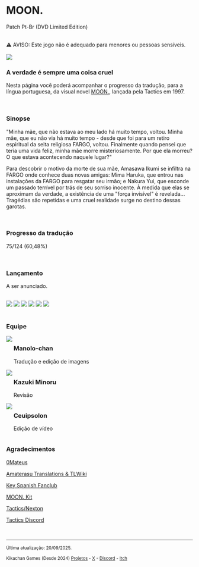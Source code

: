 <h1>MOON.</h1>
<p>Patch Pt-Br (DVD Limited Edition)</p>
<br/>
⚠️ AVISO: Este jogo não é adequado para menores ou pessoas sensíveis.
<br/>
<br/>
<img src="https://kikachangames.github.io/moon/cover_moon.jpg">
<br/>

<h3>A verdade é sempre uma coisa cruel</h3>
<p>Nesta página você poderá acompanhar o progresso da tradução, para a língua portuguesa, da visual novel <a href="https://vndb.org/v15" target="_blank">MOON.</a>, lançada pela Tactics em 1997.</p>
<br/>

<h3>Sinopse</h3>
<p>"Minha mãe, que não estava ao meu lado há muito tempo, voltou. Minha mãe, que eu não via há muito tempo - desde que foi para um retiro espiritual da seita religiosa FARGO, voltou. Finalmente quando pensei que teria uma vida feliz, minha mãe morre misteriosamente. Por que ela morreu? O que estava acontecendo naquele lugar?"</p>

<p>Para descobrir o motivo da morte de sua mãe, Amasawa Ikumi se infiltra na FARGO onde conhece duas novas amigas: Mima Haruka, que entrou nas instalações da FARGO para resgatar seu irmão; e Nakura Yui, que esconde um passado terrível por trás de seu sorriso inocente. À medida que elas se aproximam da verdade, a existência de uma "força invisível" é revelada... Tragédias são repetidas e uma cruel realidade surge no destino dessas garotas.</p>
<br/>

<h3>Progresso da tradução</h3>
<p>75/124 (60,48%)</p>
<br/>
  
<h3>Lançamento</h3>
<p>A ser anunciado.</p>
<br/>

<img src="https://kikachangames.github.io/moon/00.png">
<img src="https://kikachangames.github.io/moon/01.png">
<img src="https://kikachangames.github.io/moon/02.png">
<img src="https://kikachangames.github.io/moon/03.png">
<img src="https://kikachangames.github.io/moon/04.png">
<img src="https://kikachangames.github.io/moon/05.png">
<br/>
<br/>

<h3>Equipe</h3>

<div>
  
<div style="display:inline-block;vertical-align:top;">
<img src="https://kikachangames.github.io/air/manolo.png">
</div>
<div style="display:inline-block;">
<h3>Manolo-chan</h3>
  <p>Tradução e edição de imagens</p>
</div>
  <br/>
  
<div style="display:inline-block;vertical-align:top;">
<img src="https://kikachangames.github.io/moon/kazuki.png">
</div>
<div style="display:inline-block;">
  <h3>Kazuki Minoru</h3>
    <p>Revisão</p>
</div>
<br/>

<div style="display:inline-block;vertical-align:top;">
<img src="https://kikachangames.github.io/air/ceuipsolon.png">
</div>
<div style="display:inline-block;">
  <h3>Ceuipsolon</h3>
    <p>Edição de vídeo</p>
</div>
<br/>

</div>

<h3>Agradecimentos</h3>
<p><a href="https://github.com/0Mateus" target="blank">0Mateus</a>
<p><a href="https://web.archive.org/web/20170910172739/https://tlwiki.org/index.php?title=MOON." target="blank">Amaterasu Translations & TLWiki</a></p>
<p><a href="https://web.archive.org/web/20160731010855/http://blog.keysf.com/2013/10/moon-parche-al-espanol-by-07inq.html" target="blank">Key Spanish Fanclub</a></p>
<p><a href="https://asceai.net/moonkit/" target="blank">MOON. Kit</a></p>
<p><a href="https://web.archive.org/web/20090523235119/http://nexton-net.jp/~nexton/moon/index.html" target="blank">Tactics/Nexton</a></p>
<p><a href="https://discord.gg/XUfvN2p" target="blank">Tactics Discord</a></p>
<br/>

<hr>
<p><small>Última atualização: 20/09/2025.</small></p>
<p><small>Kikachan Games (Desde 2024) <a href="https://kikachangames.github.io/projetos/">Projetos</a> - <a href="https://twitter.com/kikachangames/" target="_blank">X</a> - <a href="https://discord.gg/jsm8yKtu2E" target="_blank">Discord</a> - <a href="https://kikachan-games.itch.io/" target="_blank">Itch</a></small></p>
